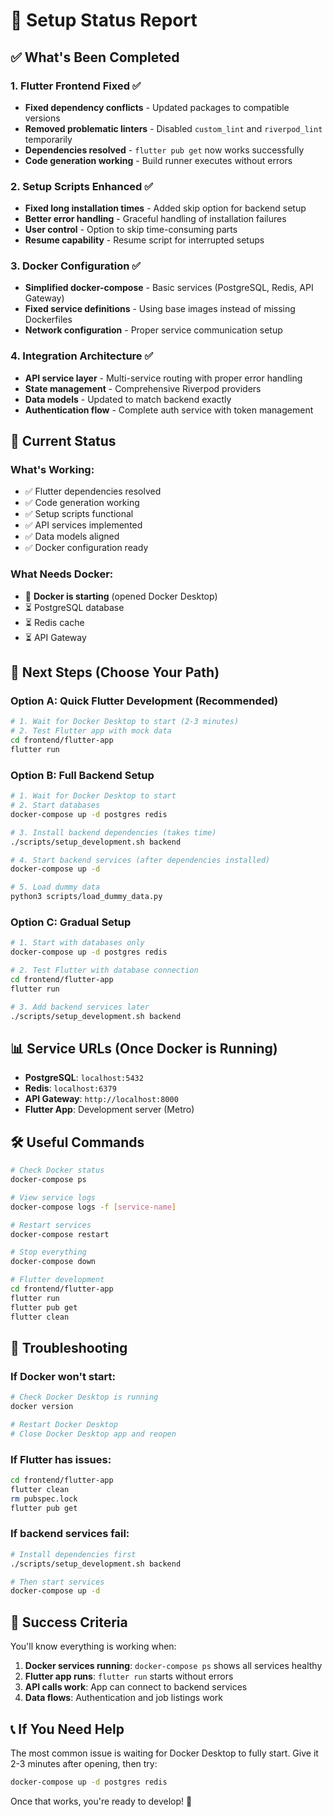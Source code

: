 # 🚀 Setup Status Report

## ✅ **What's Been Completed**

### **1. Flutter Frontend Fixed** ✅
- **Fixed dependency conflicts** - Updated packages to compatible versions
- **Removed problematic linters** - Disabled `custom_lint` and `riverpod_lint` temporarily
- **Dependencies resolved** - `flutter pub get` now works successfully
- **Code generation working** - Build runner executes without errors

### **2. Setup Scripts Enhanced** ✅
- **Fixed long installation times** - Added skip option for backend setup
- **Better error handling** - Graceful handling of installation failures
- **User control** - Option to skip time-consuming parts
- **Resume capability** - Resume script for interrupted setups

### **3. Docker Configuration** ✅
- **Simplified docker-compose** - Basic services (PostgreSQL, Redis, API Gateway)
- **Fixed service definitions** - Using base images instead of missing Dockerfiles
- **Network configuration** - Proper service communication setup

### **4. Integration Architecture** ✅
- **API service layer** - Multi-service routing with proper error handling
- **State management** - Comprehensive Riverpod providers
- **Data models** - Updated to match backend exactly
- **Authentication flow** - Complete auth service with token management

## 🔧 **Current Status**

### **What's Working:**
- ✅ Flutter dependencies resolved
- ✅ Code generation working
- ✅ Setup scripts functional
- ✅ API services implemented
- ✅ Data models aligned
- ✅ Docker configuration ready

### **What Needs Docker:**
- 🔄 **Docker is starting** (opened Docker Desktop)
- ⏳ PostgreSQL database
- ⏳ Redis cache
- ⏳ API Gateway

## 🎯 **Next Steps (Choose Your Path)**

### **Option A: Quick Flutter Development** (Recommended)
```bash
# 1. Wait for Docker Desktop to start (2-3 minutes)
# 2. Test Flutter app with mock data
cd frontend/flutter-app
flutter run
```

### **Option B: Full Backend Setup**
```bash
# 1. Wait for Docker Desktop to start
# 2. Start databases
docker-compose up -d postgres redis

# 3. Install backend dependencies (takes time)
./scripts/setup_development.sh backend

# 4. Start backend services (after dependencies installed)
docker-compose up -d

# 5. Load dummy data
python3 scripts/load_dummy_data.py
```

### **Option C: Gradual Setup**
```bash
# 1. Start with databases only
docker-compose up -d postgres redis

# 2. Test Flutter with database connection
cd frontend/flutter-app
flutter run

# 3. Add backend services later
./scripts/setup_development.sh backend
```

## 📊 **Service URLs (Once Docker is Running)**

- **PostgreSQL**: `localhost:5432`
- **Redis**: `localhost:6379`
- **API Gateway**: `http://localhost:8000`
- **Flutter App**: Development server (Metro)

## 🛠️ **Useful Commands**

```bash
# Check Docker status
docker-compose ps

# View service logs
docker-compose logs -f [service-name]

# Restart services
docker-compose restart

# Stop everything
docker-compose down

# Flutter development
cd frontend/flutter-app
flutter run
flutter pub get
flutter clean
```

## 🐛 **Troubleshooting**

### **If Docker won't start:**
```bash
# Check Docker Desktop is running
docker version

# Restart Docker Desktop
# Close Docker Desktop app and reopen
```

### **If Flutter has issues:**
```bash
cd frontend/flutter-app
flutter clean
rm pubspec.lock
flutter pub get
```

### **If backend services fail:**
```bash
# Install dependencies first
./scripts/setup_development.sh backend

# Then start services
docker-compose up -d
```

## 🎉 **Success Criteria**

You'll know everything is working when:

1. **Docker services running**: `docker-compose ps` shows all services healthy
2. **Flutter app runs**: `flutter run` starts without errors  
3. **API calls work**: App can connect to backend services
4. **Data flows**: Authentication and job listings work

## 📞 **If You Need Help**

The most common issue is waiting for Docker Desktop to fully start. Give it 2-3 minutes after opening, then try:

```bash
docker-compose up -d postgres redis
```

Once that works, you're ready to develop! 🚀
